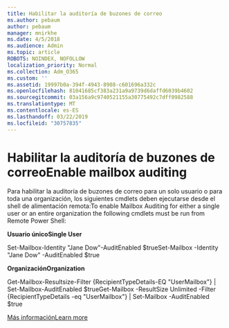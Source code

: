 ```yaml
---
title: Habilitar la auditoría de buzones de correo
ms.author: pebaum
author: pebaum
manager: mnirkhe
ms.date: 4/5/2018
ms.audience: Admin
ms.topic: article
ROBOTS: NOINDEX, NOFOLLOW
localization_priority: Normal
ms.collection: Adm_O365
ms.custom: ''
ms.assetid: 19997b0a-394f-4943-8908-c601696a332c
ms.openlocfilehash: 81041685cf383a231a9a9739d6daffd6039b4602
ms.sourcegitcommit: 03a156a9c9740521155a30775492c7dff0982588
ms.translationtype: MT
ms.contentlocale: es-ES
ms.lasthandoff: 03/22/2019
ms.locfileid: "30757835"
---
```

# <a name="enable-mailbox-auditing"></a><span data-ttu-id="f07be-102">Habilitar la auditoría de buzones de correo</span><span class="sxs-lookup"><span data-stu-id="f07be-102">Enable mailbox auditing</span></span>

<span data-ttu-id="f07be-103">Para habilitar la auditoría de buzones de correo para un solo usuario o para toda una organización, los siguientes cmdlets deben ejecutarse desde el shell de alimentación remota:</span><span class="sxs-lookup"><span data-stu-id="f07be-103">To enable Mailbox Auditing for either a single user or an entire organization the following cmdlets must be run from Remote Power Shell:</span></span>
  
 <span data-ttu-id="f07be-104">**Usuario único**</span><span class="sxs-lookup"><span data-stu-id="f07be-104">**Single User**</span></span>
  
<span data-ttu-id="f07be-105">Set-Mailbox-Identity "Jane Dow"-AuditEnabled $true</span><span class="sxs-lookup"><span data-stu-id="f07be-105">Set-Mailbox -Identity "Jane Dow" -AuditEnabled $true</span></span>
  
 <span data-ttu-id="f07be-106">**Organización**</span><span class="sxs-lookup"><span data-stu-id="f07be-106">**Organization**</span></span>
  
<span data-ttu-id="f07be-107">Get-Mailbox-Resultsize-Filter {RecipientTypeDetails-EQ "UserMailbox"} | Set-Mailbox-AuditEnabled $true</span><span class="sxs-lookup"><span data-stu-id="f07be-107">Get-Mailbox -ResultSize Unlimited -Filter {RecipientTypeDetails -eq "UserMailbox"} | Set-Mailbox -AuditEnabled $true</span></span>
  
[<span data-ttu-id="f07be-108">Más información</span><span class="sxs-lookup"><span data-stu-id="f07be-108">Learn more</span></span>](https://support.office.com/article/aaca8987-5b62-458b-9882-c28476a66918)
  

